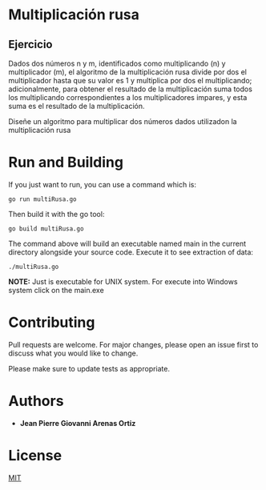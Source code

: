#  Multiplicación rusa

## Ejercicio

Dados dos números n y m, identificados como multiplicando (n) y multiplicador (m), el algoritmo
de la multiplicación rusa divide por dos el multiplicador hasta que su valor es 1 y multiplica
por dos el multiplicando; adicionalmente, para obtener el resultado de la multiplicación suma todos los multiplicando
correspondientes a los multiplicadores impares, y esta suma es el resultado de la multiplicación.

Diseñe un algoritmo para multiplicar dos números dados utilizadon la multiplicación rusa

# Run and Building

If you just want to run, you can use a command which is:

```
go run multiRusa.go
```

Then build it with the go tool:

```
go build multiRusa.go
```

The command above will build an executable named main in the current directory alongside your source code. Execute it to see extraction of data:

```
./multiRusa.go
```

__NOTE:__ Just is executable for UNIX system. For execute into Windows system click on the main.exe



# Contributing
Pull requests are welcome. For major changes, please open an issue first to discuss what you would like to change.

Please make sure to update tests as appropriate.


# Authors
* **Jean Pierre Giovanni Arenas Ortiz**

# License
[MIT](https://choosealicense.com/licenses/mit/)